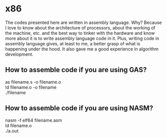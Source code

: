 # x86  
  
The codes presented here are written in assembly language. Why? Because I love to know about the architecture of processors, about the working of the machine, etc. and the best way to tinker with the hardware and know more about it is to write assembly language code in it. Plus, writing code in assembly language gives, at least to me, a better grasp of what is happening under the hood. It also gave me a good experience in algorithm development.  
  
## How to assemble code if you are using GAS?  
as filename.s -o filename.o  
ld filename.o -o filename  
./filename  
  
## How to assemble code if you are using NASM?  
nasm -f elf64 filename.asm  
ld filename.o  
./a.out  

